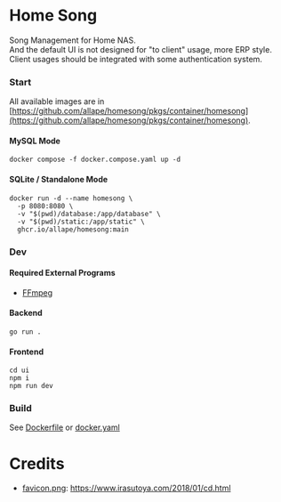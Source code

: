 # Home Song

Song Management for Home NAS.  
And the default UI is not designed for "to client" usage, more ERP style.
Client usages should be integrated with some authentication system.

### Start

All available images are
in [https://github.com/allape/homesong/pkgs/container/homesong](https://github.com/allape/homesong/pkgs/container/homesong).

#### MySQL Mode

```shell
docker compose -f docker.compose.yaml up -d
```

#### SQLite / Standalone Mode

```shell
docker run -d --name homesong \
  -p 8080:8080 \
  -v "$(pwd)/database:/app/database" \
  -v "$(pwd)/static:/app/static" \
  ghcr.io/allape/homesong:main
```

### Dev

#### Required External Programs

- [FFmpeg](http://ffmpeg.org/)

#### Backend

```shell
go run .
```

#### Frontend

```shell
cd ui
npm i
npm run dev
```

### Build

See [Dockerfile](Dockerfile) or [docker.yaml](.github/workflows/docker.yaml)

# Credits

- [favicon.png](asset/favicon.png): https://www.irasutoya.com/2018/01/cd.html
